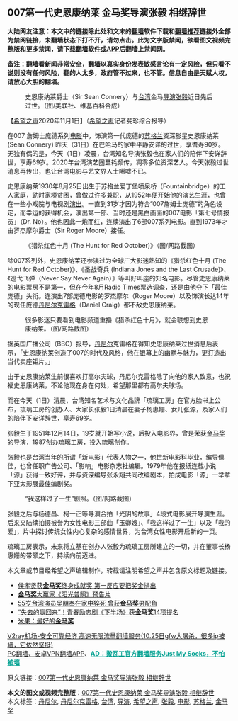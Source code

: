  <h2>007第一代史恩康纳莱 金马奖导演张毅 相继辞世</h2> <p class="notice"><b>大陆网友注意：本文中的链接除此处和文末的<a href="https://github.com/bannedbook/fanqiang" >翻墙</a>软件下载和<a href="https://github.com/killgcd/justmysocks/blob/master/README.md">翻墙推荐</a>链接外全部为禁网链接，未翻墙状态下打不开，请勿点击。此为文字版禁闻，欲看图文视频完整版和更多禁闻，请下载<a href="https://github.com/bannedbook/fanqiang">翻墙软件或APP</a>后翻墙上禁闻网。</p><p>备注：翻墙看新闻非常安全，翻墙以真实身份发表敏感言论有一定风险，但只看不说则没有任何风险，翻的人太多，政府管不过来，也不管。信息自由是天赋人权，请放心大胆的翻墙。</b></p>  <div class="entry"> <figure><figcaption>史恩康纳莱爵士（Sir Sean Connery）与<a href="https://www.bannedbook.org/bnews/tag/%e5%8f%b0%e6%b9%be/" class="st_tag internal_tag" rel="tag" title="标签 台湾 下的日志">台湾</a>金马<a href="https://www.bannedbook.org/bnews/tag/%e5%af%bc%e6%bc%94/" class="st_tag internal_tag" rel="tag" title="标签 导演 下的日志">导演</a><a href="https://www.bannedbook.org/bnews/tag/%e5%bc%a0%e6%af%85/" class="st_tag internal_tag" rel="tag" title="标签 张毅 下的日志">张毅</a>近日先后过世。（图/美联社、维基百科合成）</figcaption></figure> <p>【<span class='wp_keywordlink_affiliate'><a href="https://www.soundofhope.org" title="希望之声" target="_blank">希望之声</a></span>2020年11月1日】（<a href="https://www.bannedbook.org/bnews/tag/%e5%b8%8c%e6%9c%9b%e4%b9%8b%e5%a3%b0/" class="st_tag internal_tag" rel="tag" title="标签 希望之声 下的日志">希望之声</a>记者斐珍综合报导）</p> <p>在007 詹姆士庞德系列<a href="https://www.bannedbook.org/bnews/tag/%e7%94%b5%e5%bd%b1/" class="st_tag internal_tag" rel="tag" title="标签 电影 下的日志">电影</a>中，饰演第一代庞德的<a href="https://www.bannedbook.org/bnews/tag/%e8%8b%8f%e6%a0%bc%e5%85%b0/" class="st_tag internal_tag" rel="tag" title="标签 苏格兰 下的日志">苏格兰</a>资深影星史恩康纳莱 (Sean Connery) 昨天（31日）在巴哈马的家中平静安详的过世，享耆寿90岁。无独有偶的是，今天（1日）凌晨，台湾知名导演张毅也在家人们的陪伴下安详辞世，享寿69岁。2020年台湾演艺圈噩耗频传，凋零多位资深艺人。今天张毅过世消息再传出，也让台湾电影与艺文界人士唏嘘不已。</p> <p>史恩康纳莱1930年8月25日出生于苏格兰爱丁堡喷泉桥（Fountainbridge）的工人家庭，幼时家境贫困，曾做过许多兼职，从1952年便开始他的演艺生涯，也曾在一些小戏院与电视剧<span class='wp_keywordlink_affiliate'><a href="https://zh-cn.shenyunperformingarts.org/" title="演出" target="_blank">演出</a></span>。一直到31岁才因为符合”007詹姆士庞德”的角色设定，而幸运的获得机会，演出第一部、当时还是黑白画面的007电影「第七号情报员」（Dr. No）。他也因此一炮而红，连续演出了6部007系列电影。直到1973年才由罗杰摩尔爵士（Sir Roger Moore）接任。</p>  <figure><figcaption>《猎杀红色十月 (The Hunt for Red October)》（图/网路截图）</figcaption></figure> <p>除007系列外，史恩康纳莱还参演过为全球广大影迷熟知的《猎杀红色十月 (The Hunt for Red October)》、《圣战奇兵 (Indiana Jones and the Last Crusade)》、《巡弋飞弹（Never Say Never Again）》等叫好叫座的知名电影。尽管史恩康纳莱的电影票房不是第一，但在今年8月Radio Times票选调查，还是由他夺下「最佳庞德」头衔。连演出7部庞德电影的罗杰摩尔（Roger Moore）以及饰演长达14年的现任庞德<a href="https://www.bannedbook.org/bnews/tag/%E4%B8%B9%E5%B0%BC%E5%B0%94%E5%85%8B%E9%9B%B7%E6%A0%BC/" class="st_tag internal_tag" rel="tag" title="标签 丹尼尔克雷格 下的日志">丹尼尔克雷格</a>（Daniel Craig）都不敌史恩康纳莱。</p> <figure><figcaption>很多影迷只要看到电影频道重播《猎杀红色十月》，就会联想到史恩康纳莱。（图/网路截图）</figcaption></figure> <p>据英国广播公司（BBC）报导，<a href="https://www.bannedbook.org/bnews/tag/%E4%B8%B9%E5%B0%BC%E5%B0%94/" class="st_tag internal_tag" rel="tag" title="标签 丹尼尔 下的日志">丹尼尔</a>克雷格在得知史恩康纳莱过世消息后表示，「史恩康纳莱创造了007的时代及风格，他在银幕上的幽默与魅力，更打造出当代卖座钜片。」</p> <p>由于史恩康纳莱生前很喜欢打高尔夫球，丹尼尔克雷格除了向他的家人致意，也祝福史恩康纳莱，不论他现在身在何处，希望那里都有高尔夫球场。</p>  <p>而在今天（1日）清晨，台湾知名艺术与文化品牌「琉璃工房」在官方脸书上公布，琉璃工房的创办人、大家长张毅1日清晨在妻子杨惠姗、女儿张源，及家人们的陪伴下安详辞世，享寿69岁。</p> <p>张毅生于1951年12月14日，19岁就开始写小说，后投入电影界，曾是荣获<a href="https://www.bannedbook.org/bnews/tag/%e9%87%91%e9%a9%ac%e5%a5%96/" class="st_tag internal_tag" rel="tag" title="标签 金马奖 下的日志">金马奖</a>的导演，1987创办琉璃工房，投入琉璃创作。</p> <p>张毅也是台湾当年的所谓「新电影」代表人物之一，他世新电影科毕业，编导俱佳，也曾任职广告公司、「影响」电影杂志社编辑。1979年他在报纸连载小说「源」获得一致好评，并与资深编导张永翔共同改编剧本，拍成电影「源」一举拿下亚太影展最佳编剧奖。</p>  <figure><figcaption>“我这样过了一生”剧照。（图/网路截图）</figcaption></figure> <p content="张毅之后与杨德昌、柯一正等导演合拍「光阴的故事」4段式电影展开导演生涯。他又陆续拍摄被誉为女性电影三部曲「玉卿嫂」、「我这样过了一生」以及「我的爱」，片中传达出女性复杂的情感内心世界，为台湾女性电影打开新的一页。" data-reactid="26" type="text">张毅之后与杨德昌、柯一正等导演合拍「光阴的故事」4段式电影展开导演生涯。后来又陆续拍摄被誉为女性电影三部曲「玉卿嫂」、「我这样过了一生」以及「我的爱」，片中探讨传统女性内心复杂的感情世界，为台湾女性电影开启新的一页。</p> <p content="张毅与女星杨惠姗连续合作女性电影三部曲，其中「我这样过了一生」更让两人分别拿下第22届金马奖最佳导演及最佳女主角奖。虽然张毅当时已有作家妻子萧飒，但萧飒在「我的爱」上映前连续2天以「写给前夫的一封信」为题，登报揭露张毅与杨惠姗的不伦婚外情，两人受到舆论抨击便退出影坛。张毅与作家萧飒于2000年办理离婚，两人维持好友关系，其后张毅与杨惠姗低调办理结婚登记。" data-reactid="27" type="text">琉璃工房表示，未来将立基在创办人张毅为琉璃工房所建立的一切，并在董事长杨惠姗的带领之下，持续向前迈进。</p> <p>本文章或节目经希望之声编辑制作，转载请注明希望之声并包含原文标题及链接。</p>  <ul class='op-related-articles' title='相关阅读'> <li><a href='https://www.bannedbook.org/bnews/yule/20200825/1385394.html' target='_blank'>侯孝贤获<b>金马奖</b>终身成就奖 第一反应要把奖金捐出</a></li> <li><a href='https://www.bannedbook.org/bnews/comments/20191125/1367707.html' target='_blank'><b>金马奖</b>大赢家《阳光普照》预告片</a></li> <li><a href='https://www.bannedbook.org/bnews/baitai/20200526/1334587.html' target='_blank'>55岁台湾演员吴朋奉在家中猝死 曾获<b>金马奖</b>男配角</a></li> <li><a href='https://www.bannedbook.org/bnews/comments/20200515/1329246.html' target='_blank'>“失去的赢回来”！青春励志剧《下半场》获<b>金马奖</b>14项提名</a></li> <li><a href='https://www.bannedbook.org/bnews/baitai/20191127/1230607.html' target='_blank'>米果&#65306;最好的<b>金马奖</b></a></li> </ul> <p class="texttj"> <a href="https://www.bannedbook.org/forum23/topic22702.html" target="_blank">V2ray机场-安全可靠经济 高速无限流量翻墙服务(10.25日gfw大屠杀，很多ip被墙，它依然坚挺)</a><br/> <a href="https://github.com/bannedbook/fanqiang/wiki/%E7%A6%81%E9%97%BB%E7%BD%91%E5%AE%89%E5%8D%93%E7%BF%BB%E5%A2%99%E6%96%B0%E9%97%BBAPP" target="_blank">PC翻墙、安卓VPN翻墙APP</a>、<span onclick="window.open('https://github.com/killgcd/justmysocks/blob/master/README.md')" style="font-weight:bold;color:#00A191;cursor:pointer;text-decoration:underline;outline:none">AD：搬瓦工官方翻墙服务Just My Socks，不怕被墙</span></p><p>原文链接：<a class="src_link"  href="https://www.soundofhope.org/post/438103" target="_blank">007第一代史恩康纳莱 金马奖导演张毅 相继辞世</a></p><a name='sharetosocial'></a>       <div><b>本文的图文或视频完整版</b>：<a href='https://www.bannedbook.org/bnews/comments/20201101/1423865.html'>007第一代史恩康纳莱 金马奖导演张毅 相继辞世</a></div>  </div><!--END ENTRY--> <div class="postfooter"> <div>本文标签：<a href="https://www.bannedbook.org/bnews/tag/%E4%B8%B9%E5%B0%BC%E5%B0%94/" rel="tag">丹尼尔</a>, <a href="https://www.bannedbook.org/bnews/tag/%E4%B8%B9%E5%B0%BC%E5%B0%94%E5%85%8B%E9%9B%B7%E6%A0%BC/" rel="tag">丹尼尔克雷格</a>, <a href="https://www.bannedbook.org/bnews/tag/%e5%8f%b0%e6%b9%be/" rel="tag">台湾</a>, <a href="https://www.bannedbook.org/bnews/tag/%e5%af%bc%e6%bc%94/" rel="tag">导演</a>, <a href="https://www.bannedbook.org/bnews/tag/%e5%b8%8c%e6%9c%9b%e4%b9%8b%e5%a3%b0/" rel="tag">希望之声</a>, <a href="https://www.bannedbook.org/bnews/tag/%e5%bc%a0%e6%af%85/" rel="tag">张毅</a>, <a href="https://www.bannedbook.org/bnews/tag/%e7%94%b5%e5%bd%b1/" rel="tag">电影</a>, <a href="https://www.bannedbook.org/bnews/tag/%e8%8b%8f%e6%a0%bc%e5%85%b0/" rel="tag">苏格兰</a>, <a href="https://www.bannedbook.org/bnews/tag/%e9%87%91%e9%a9%ac%e5%a5%96/" rel="tag">金马奖</a></div>  </div><!--END POSTFOOTER--> 